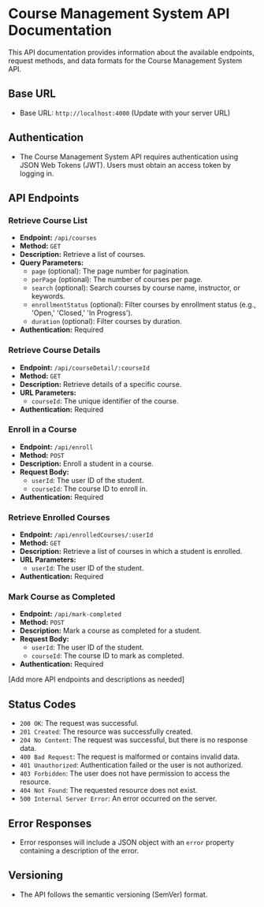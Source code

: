 # Course Management System API Documentation

This API documentation provides information about the available endpoints, request methods, and data formats for the Course Management System API.

## Base URL

- Base URL: `http://localhost:4000` (Update with your server URL)

## Authentication

- The Course Management System API requires authentication using JSON Web Tokens (JWT). Users must obtain an access token by logging in.

## API Endpoints

### Retrieve Course List

- **Endpoint:** `/api/courses`
- **Method:** `GET`
- **Description:** Retrieve a list of courses.
- **Query Parameters:**
  - `page` (optional): The page number for pagination.
  - `perPage` (optional): The number of courses per page.
  - `search` (optional): Search courses by course name, instructor, or keywords.
  - `enrollmentStatus` (optional): Filter courses by enrollment status (e.g., 'Open,' 'Closed,' 'In Progress').
  - `duration` (optional): Filter courses by duration.
- **Authentication:** Required

### Retrieve Course Details

- **Endpoint:** `/api/courseDetail/:courseId`
- **Method:** `GET`
- **Description:** Retrieve details of a specific course.
- **URL Parameters:**
  - `courseId`: The unique identifier of the course.
- **Authentication:** Required

### Enroll in a Course

- **Endpoint:** `/api/enroll`
- **Method:** `POST`
- **Description:** Enroll a student in a course.
- **Request Body:**
  - `userId`: The user ID of the student.
  - `courseId`: The course ID to enroll in.
- **Authentication:** Required

### Retrieve Enrolled Courses

- **Endpoint:** `/api/enrolledCourses/:userId`
- **Method:** `GET`
- **Description:** Retrieve a list of courses in which a student is enrolled.
- **URL Parameters:**
  - `userId`: The user ID of the student.
- **Authentication:** Required

### Mark Course as Completed

- **Endpoint:** `/api/mark-completed`
- **Method:** `POST`
- **Description:** Mark a course as completed for a student.
- **Request Body:**
  - `userId`: The user ID of the student.
  - `courseId`: The course ID to mark as completed.
- **Authentication:** Required

[Add more API endpoints and descriptions as needed]

## Status Codes

- `200 OK`: The request was successful.
- `201 Created`: The resource was successfully created.
- `204 No Content`: The request was successful, but there is no response data.
- `400 Bad Request`: The request is malformed or contains invalid data.
- `401 Unauthorized`: Authentication failed or the user is not authorized.
- `403 Forbidden`: The user does not have permission to access the resource.
- `404 Not Found`: The requested resource does not exist.
- `500 Internal Server Error`: An error occurred on the server.


## Error Responses

- Error responses will include a JSON object with an `error` property containing a description of the error.



## Versioning

- The API follows the semantic versioning (SemVer) format.

